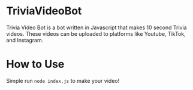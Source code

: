# TriviaVideoBot
Trivia Video Bot is a bot written in Javascript that makes 10 second Trivia videos. These videos can be uploaded to platforms like Youtube, TikTok, and Instagram.

# How to Use

Simple run `node index.js` to make your video!
